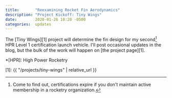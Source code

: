 ```yaml
---
title:       "Reexamining Rocket Fin Aerodynamics"
description: "Project Kickoff: Tiny Wings"
date:        2020-01-26 10:28 -0500
categories:  updates
---
```


The [Tiny Wings][1] project will determine the fin design for my second[^1] HPR Level 1 certification launch vehicle.
I'll post occasional updates in the blog, but the bulk of the work will happen on [the project page][1].

*[HPR]: High Power Rocketry

[^1]: Come to find out, certifications expire if you don't maintain active membership in a rocketry organization.

[1]: {{ "/projects/tiny-wings" | relative_url }}
